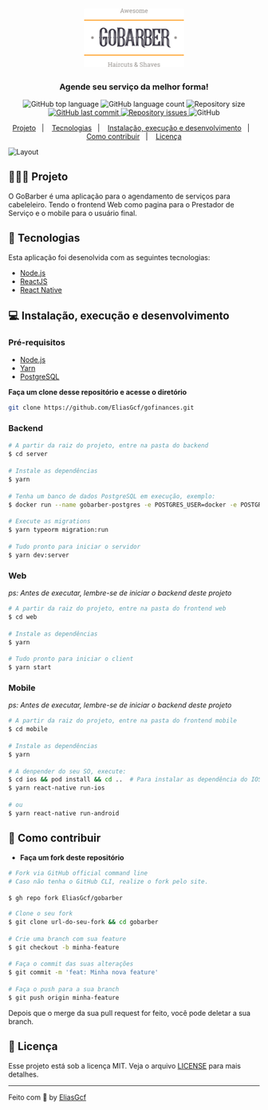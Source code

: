 <h1 align="center">
	<img alt="GoStack" src=".github/logo.svg" width="200px" />
</h1>

<h3 align="center">
  Agende seu serviço da melhor forma!
</h3>

<p align="center">
  <img alt="GitHub top language" src="https://img.shields.io/github/languages/top/EliasGcf/gobarber">
  
  <img alt="GitHub language count" src="https://img.shields.io/github/languages/count/EliasGcf/gobarber">
  
  <img alt="Repository size" src="https://img.shields.io/github/repo-size/EliasGcf/gobarber">
  
  <a href="https://github.com/EliasGcf/gobarber/commits/master">
    <img alt="GitHub last commit" src="https://img.shields.io/github/last-commit/EliasGcf/gobarber">
  </a>
  
  <a href="https://github.com/EliasGcf/gobarber/issues">
    <img alt="Repository issues" src="https://img.shields.io/github/issues/EliasGcf/gobarber">
  </a>
  
  <img alt="GitHub" src="https://img.shields.io/github/license/EliasGcf/gobarber">
</p>

<p align="center">
  <a href="#-projeto">Projeto</a>&nbsp;&nbsp;&nbsp;|&nbsp;&nbsp;&nbsp;
  <a href="#-tecnologias">Tecnologias</a>&nbsp;&nbsp;&nbsp;|&nbsp;&nbsp;&nbsp;
  <a href="#-instalação-execução-e-desenvolvimento">Instalação, execução e desenvolvimento</a>&nbsp;&nbsp;&nbsp;|&nbsp;&nbsp;&nbsp;
  <a href="#-como-contribuir">Como contribuir</a>&nbsp;&nbsp;&nbsp;|&nbsp;&nbsp;&nbsp;
  <a href="#-licença">Licença</a>
</p>

<img alt="Layout" src="https://res.cloudinary.com/eliasgcf/image/upload/v1587509596/GoBarber/mockup_ocggit.png">

## 👨🏻‍💻 Projeto

O GoBarber é uma aplicação para o agendamento de serviços para cabeleleiro. Tendo o frontend Web como pagina para o Prestador de Serviço e o mobile para o usuário final.

## 🚀 Tecnologias

Esta aplicação foi desenolvida com as seguintes tecnologias:

- [Node.js](https://nodejs.org/)
- [ReactJS](https://reactjs.org/)
- [React Native](https://reactnative.dev/)

## 💻 Instalação, execução e desenvolvimento

### Pré-requisitos

- [Node.js](https://nodejs.org/en/)
- [Yarn](https://yarnpkg.com/)
- [PostgreSQL](https://www.postgresql.org/)

**Faça um clone desse repositório e acesse o diretório**

```bash
git clone https://github.com/EliasGcf/gofinances.git
```

### Backend

```bash
# A partir da raiz do projeto, entre na pasta do backend
$ cd server

# Instale as dependências
$ yarn

# Tenha um banco de dados PostgreSQL em execução, exemplo:
$ docker run --name gobarber-postgres -e POSTGRES_USER=docker -e POSTGRES_PASSWORD=docker -e POSTGRES_DB=gobarber -p 5432:5432 -d postgres

# Execute as migrations
$ yarn typeorm migration:run

# Tudo pronto para iniciar o servidor
$ yarn dev:server
```

### Web

_ps: Antes de executar, lembre-se de iniciar o backend deste projeto_

```bash
# A partir da raiz do projeto, entre na pasta do frontend web
$ cd web

# Instale as dependências
$ yarn

# Tudo pronto para iniciar o client
$ yarn start
```

### Mobile

_ps: Antes de executar, lembre-se de iniciar o backend deste projeto_

```bash
# A partir da raiz do projeto, entre na pasta do frontend mobile
$ cd mobile

# Instale as dependências
$ yarn

# A denpender do seu SO, execute:
$ cd ios && pod install && cd ..  # Para instalar as dependência do IOS
$ yarn react-native run-ios

# ou
$ yarn react-native run-android
```

## 🤔 Como contribuir

- **Faça um fork deste repositório**

```bash
# Fork via GitHub official command line
# Caso não tenha o GitHub CLI, realize o fork pelo site.

$ gh repo fork EliasGcf/gobarber
```

```bash
# Clone o seu fork
$ git clone url-do-seu-fork && cd gobarber

# Crie uma branch com sua feature
$ git checkout -b minha-feature

# Faça o commit das suas alterações
$ git commit -m 'feat: Minha nova feature'

# Faça o push para a sua branch
$ git push origin minha-feature
```

Depois que o merge da sua pull request for feito, você pode deletar a sua branch.

## 📝 Licença

Esse projeto está sob a licença MIT. Veja o arquivo [LICENSE](LICENSE) para mais detalhes.

---

Feito com 💜 by [EliasGcf](https://www.linkedin.com/in/eliasgcf/)
